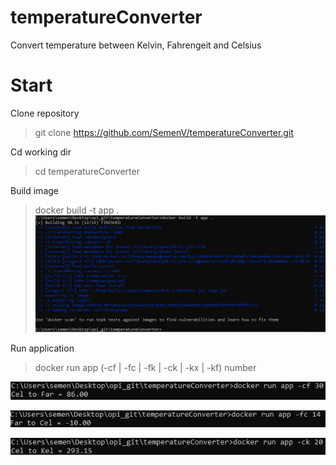 # temperatureConverter
Convert temperature between Kelvin, Fahrengeit and Celsius

# Start
Clone repository
> git clone https://github.com/SemenV/temperatureConverter.git

Cd working dir 
> cd temperatureConverter

Build image 
> docker build -t app .
![docker build](pictures/docker_build.png)

Run application
> docker run app (-cf | -fc | -fk | -ck | -kx | -kf) number

![run app 1 cf](pictures/run_app_1_cf.png)

![run app 2 fc](pictures/run_app_2_fc.png)

![run app 3 ck](pictures/run_app_3_ck.png)